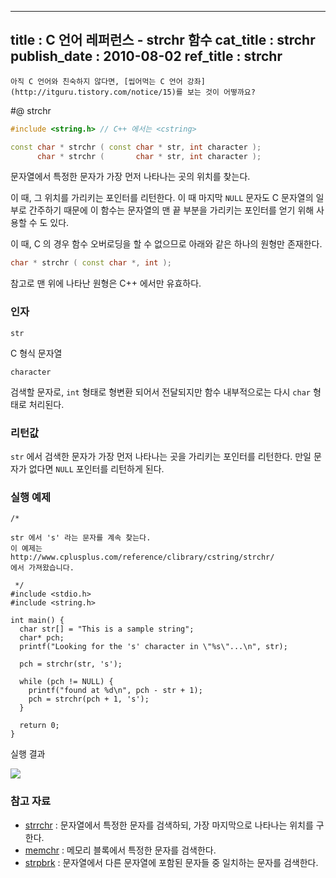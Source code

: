 ----------------
title : C 언어 레퍼런스 - strchr 함수
cat_title :  strchr
publish_date : 2010-08-02
ref_title : strchr
--------------



```warning
아직 C 언어와 친숙하지 않다면, [씹어먹는 C 언어 강좌](http://itguru.tistory.com/notice/15)를 보는 것이 어떻까요?

```

#@ strchr

```cpp
#include <string.h> // C++ 에서는 <cstring>

const char * strchr ( const char * str, int character );
      char * strchr (       char * str, int character );

```

문자열에서 특정한 문자가 가장 먼저 나타나는 곳의 위치를 찾는다.

이 때, 그 위치를 가리키는 포인터를 리턴한다. 이 때 마지막 `NULL` 문자도 C 문자열의 일부로 간주하기 때문에 이 함수는 문자열의 맨 끝 부분을 가리키는 포인터를 얻기 위해 사용할 수 도 있다.

이 때, C 의 경우 함수 오버로딩을 할 수 없으므로 아래와 같은 하나의 원형만 존재한다.

```cpp
char * strchr ( const char *, int );
```


참고로 맨 위에 나타난 원형은 C++ 에서만 유효하다.



###  인자


`str`

C 형식 문자열

`character`

검색할 문자로, `int` 형태로 형변환 되어서 전달되지만 함수 내부적으로는 다시 `char` 형태로 처리된다.



###  리턴값




`str` 에서 검색한 문자가 가장 먼저 나타나는 곳을 가리키는 포인터를 리턴한다. 만일 문자가 없다면 `NULL` 포인터를 리턴하게 된다.



###  실행 예제




```cpp-formatted
/*

str 에서 's' 라는 문자를 계속 찾는다.
이 예제는
http://www.cplusplus.com/reference/clibrary/cstring/strchr/
에서 가져왔습니다.

 */
#include <stdio.h>
#include <string.h>

int main() {
  char str[] = "This is a sample string";
  char* pch;
  printf("Looking for the 's' character in \"%s\"...\n", str);

  pch = strchr(str, 's');

  while (pch != NULL) {
    printf("found at %d\n", pch - str + 1);
    pch = strchr(pch + 1, 's');
  }

  return 0;
}
```


실행 결과


![](http://img1.daumcdn.net/thumb/R1920x0/?fname=http%3A%2F%2Fcfile9.uf.tistory.com%2Fimage%2F177446244C558BD59B51A7)


###  참고 자료


* [strrchr](http://itguru.tistory.com/96)  :  문자열에서 특정한 문자를 검색하되, 가장 마지막으로 나타나는 위치를 구한다.
*  [memchr](http://itguru.tistory.com/92) :  메모리 블록에서 특정한 문자를 검색한다.
*  [strpbrk](http://itguru.tistory.com/95)  :  문자열에서 다른 문자열에 포함된 문자들 중 일치하는 문자를 검색한다.